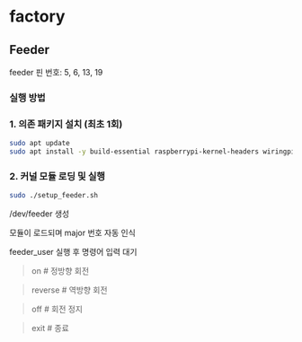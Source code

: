 # factory

## Feeder

feeder 핀 번호: 5, 6, 13, 19

### 실행 방법

### 1. 의존 패키지 설치 (최초 1회)
```bash
sudo apt update
sudo apt install -y build-essential raspberrypi-kernel-headers wiringpi
```

### 2. 커널 모듈 로딩 및 실행
```bash
sudo ./setup_feeder.sh
```
/dev/feeder 생성

모듈이 로드되며 major 번호 자동 인식

feeder_user 실행 후 명령어 입력 대기

> on        # 정방향 회전

> reverse   # 역방향 회전

> off       # 회전 정지

> exit      # 종료
